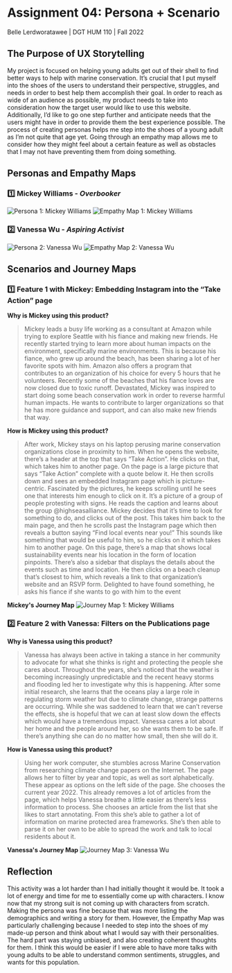 # Assignment 04: Persona + Scenario 

Belle Lerdworatawee | DGT HUM 110 | Fall 2022

## The Purpose of UX Storytelling 
My project is focused on helping young adults get out of their shell to find better ways to help with marine conservation. It’s crucial that I put myself into the shoes of the users to understand their perspective, struggles, and needs in order to best help them accomplish their goal. In order to reach as wide of an audience as possible, my product needs to take into consideration how the target user would like to use this website. Additionally, I’d like to go one step further and anticipate needs that the users might have in order to provide them the best experience possible. The process of creating personas helps me step into the shoes of a young adult as I’m not quite that age yet. Going through an empathy map allows me to consider how they might feel about a certain feature as well as obstacles that I may not have preventing them from doing something.

## Personas and Empathy Maps
### :one: Mickey Williams - _Overbooker_
![Persona 1: Mickey Williams](./images/a4.1.png)
![Empathy Map 1: Mickey Williams](./images/a4.2.png)

### :two: Vanessa Wu - _Aspiring Activist_  
![Persona 2: Vanessa Wu](./images/a4.4.png)
![Empathy Map 2: Vanessa Wu](./images/a4.5.png)

## Scenarios and Journey Maps
### :one: Feature 1 with Mickey: Embedding Instagram into the “Take Action” page
**Why is Mickey using this product?**
> Mickey leads a busy life working as a consultant at Amazon while trying to explore Seattle with his fiance and making new friends. He recently started trying to learn more about human impacts on the environment, specifically marine environments. This is because his fiance, who grew up around the beach, has been sharing a lot of her favorite spots with him. Amazon also offers a program that contributes to an organization of his choice for every 5 hours that he volunteers. Recently some of the beaches that his fiance loves are now closed due to toxic runoff. Devastated, Mickey was inspired to start doing some beach conservation work in order to reverse harmful human impacts. He wants to contribute to larger organizations so that he has more guidance and support, and can also make new friends that way.

**How is Mickey using this product?**
> After work, Mickey stays on his laptop perusing marine conservation organizations close in proximity to him. When he opens the website, there’s a header at the top that says “Take Action”. He clicks on that, which takes him to another page. On the page is a large picture that says “Take Action” complete with a quote below it. He then scrolls down and sees an embedded Instagram page which is picture-centric. Fascinated by the pictures, he keeps scrolling until he sees one that interests him enough to click on it. It’s a picture of a group of people protesting with signs. He reads the caption and learns about the group @highseasalliance. Mickey decides that it’s time to look for something to do, and clicks out of the post. This takes him back to the main page, and then he scrolls past the Instagram page which then reveals a button saying “Find local events near you!” This sounds like something that would be useful to him, so he clicks on it which takes him to another page. On this page, there’s a map that shows local sustainability events near his location in the form of location pinpoints. There’s also a sidebar that displays the details about the events such as time and location. He then clicks on a beach cleanup that’s closest to him, which reveals a link to that organization’s website and an RSVP form. Delighted to have found something, he asks his fiance if she wants to go with him to the event

**Mickey's Journey Map**
![Journey Map 1: Mickey Williams](./images/a4.3.png)

### :two: Feature 2 with Vanessa: Filters on the Publications page
**Why is Vanessa using this product?**
> Vanessa has always been active in taking a stance in her community to advocate for what she thinks is right and protecting the people she cares about. Throughout the years, she’s noticed that the weather is becoming increasingly unpredictable and the recent heavy storms and flooding led her to investigate why this is happening. After some initial research, she learns that the oceans play a large role in regulating storm weather but due to climate change, strange patterns are occurring. While she was saddened to learn that we can’t reverse the effects, she is hopeful that we can at least slow down the effects which would have a tremendous impact. Vanessa cares a lot about her home and the people around her, so she wants them to be safe. If there’s anything she can do no matter how small, then she will do it.

**How is Vanessa using this product?**
> Using her work computer, she stumbles across Marine Conservation from researching climate change papers on the Internet. The page allows her to filter by year and topic, as well as sort alphabetically. These appear as options on the left side of the page. She chooses the current year 2022. This already removes a lot of articles from the page, which helps Vanessa breathe a little easier as there’s less information to process. She chooses an article from the list that she likes to start annotating. From this she’s able to gather a lot of information on marine protected area frameworks. She’s then able to parse it on her own to be able to spread the work and talk to local residents about it.

**Vanessa's Journey Map**
![Journey Map 3: Vanessa Wu](./images/a4.6.png)

## Reflection
This activity was a lot harder than I had initially thought it would be. It took a lot of energy and time for me to essentially come up with characters. I know now that my strong suit is not coming up with characters from scratch. Making the persona was fine because that was more listing the demographics and writing a story for them. However, the Empathy Map was particularly challenging because I needed to step into the shoes of my made-up person and think about what I would say with their personalities. The hard part was staying unbiased, and also creating coherent thoughts for them. I think this would be easier if I were able to have more talks with young adults to be able to understand common sentiments, struggles, and wants for this population.
